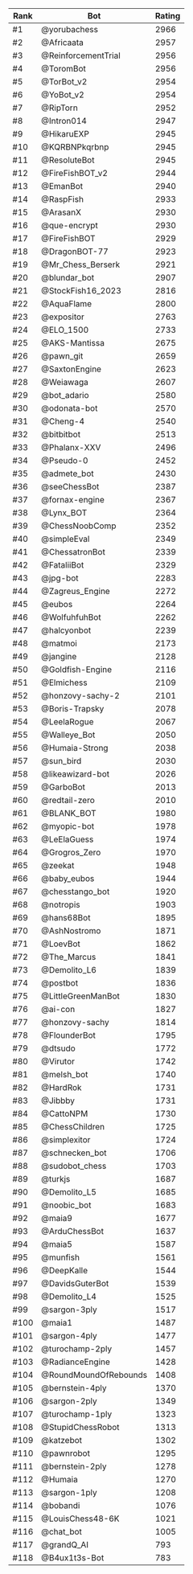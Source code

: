Rank|Bot|Rating
---|---|---
#1|@yorubachess|2966
#2|@Africaata|2957
#3|@ReinforcementTrial|2956
#4|@ToromBot|2956
#5|@TorBot_v2|2954
#6|@YoBot_v2|2954
#7|@RipTorn|2952
#8|@Intron014|2947
#9|@HikaruEXP|2945
#10|@KQRBNPkqrbnp|2945
#11|@ResoluteBot|2945
#12|@FireFishBOT_v2|2944
#13|@EmanBot|2940
#14|@RaspFish|2933
#15|@ArasanX|2930
#16|@que-encrypt|2930
#17|@FireFishBOT|2929
#18|@DragonBOT-77|2923
#19|@Mr_Chess_Berserk|2921
#20|@blundar_bot|2907
#21|@StockFish16_2023|2816
#22|@AquaFlame|2800
#23|@expositor|2763
#24|@ELO_1500|2733
#25|@AKS-Mantissa|2675
#26|@pawn_git|2659
#27|@SaxtonEngine|2623
#28|@Weiawaga|2607
#29|@bot_adario|2580
#30|@odonata-bot|2570
#31|@Cheng-4|2540
#32|@bitbitbot|2513
#33|@Phalanx-XXV|2496
#34|@Pseudo-0|2452
#35|@admete_bot|2430
#36|@seeChessBot|2387
#37|@fornax-engine|2367
#38|@Lynx_BOT|2364
#39|@ChessNoobComp|2352
#40|@simpleEval|2349
#41|@ChessatronBot|2339
#42|@FataliiBot|2329
#43|@jpg-bot|2283
#44|@Zagreus_Engine|2272
#45|@eubos|2264
#46|@WolfuhfuhBot|2262
#47|@halcyonbot|2239
#48|@matmoi|2173
#49|@jangine|2128
#50|@Goldfish-Engine|2116
#51|@Elmichess|2109
#52|@honzovy-sachy-2|2101
#53|@Boris-Trapsky|2078
#54|@LeelaRogue|2067
#55|@Walleye_Bot|2050
#56|@Humaia-Strong|2038
#57|@sun_bird|2030
#58|@likeawizard-bot|2026
#59|@GarboBot|2013
#60|@redtail-zero|2010
#61|@BLANK_BOT|1980
#62|@myopic-bot|1978
#63|@LeElaGuess|1974
#64|@Grogros_Zero|1970
#65|@zeekat|1948
#66|@baby_eubos|1944
#67|@chesstango_bot|1920
#68|@notropis|1903
#69|@hans68Bot|1895
#70|@AshNostromo|1871
#71|@LoevBot|1862
#72|@The_Marcus|1841
#73|@Demolito_L6|1839
#74|@postbot|1836
#75|@LittleGreenManBot|1830
#76|@ai-con|1827
#77|@honzovy-sachy|1814
#78|@FlounderBot|1795
#79|@dtsudo|1772
#80|@Virutor|1742
#81|@melsh_bot|1740
#82|@HardRok|1731
#83|@Jibbby|1731
#84|@CattoNPM|1730
#85|@ChessChildren|1725
#86|@simplexitor|1724
#87|@schnecken_bot|1706
#88|@sudobot_chess|1703
#89|@turkjs|1687
#90|@Demolito_L5|1685
#91|@noobic_bot|1683
#92|@maia9|1677
#93|@ArduChessBot|1637
#94|@maia5|1587
#95|@munfish|1561
#96|@DeepKalle|1544
#97|@DavidsGuterBot|1539
#98|@Demolito_L4|1525
#99|@sargon-3ply|1517
#100|@maia1|1487
#101|@sargon-4ply|1477
#102|@turochamp-2ply|1457
#103|@RadianceEngine|1428
#104|@RoundMoundOfRebounds|1408
#105|@bernstein-4ply|1370
#106|@sargon-2ply|1349
#107|@turochamp-1ply|1323
#108|@StupidChessRobot|1313
#109|@katzebot|1302
#110|@pawnrobot|1295
#111|@bernstein-2ply|1278
#112|@Humaia|1270
#113|@sargon-1ply|1208
#114|@bobandi|1076
#115|@LouisChess48-6K|1021
#116|@chat_bot|1005
#117|@grandQ_AI|793
#118|@B4ux1t3s-Bot|783
